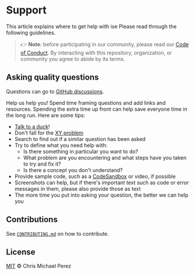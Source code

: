 # Support

This article explains where to get help with ise
Please read through the following guidelines.

> 👉 **Note**: before participating in our community, please read our
> [Code of Conduct][coc].
> By interacting with this repository, organization, or community you agree to
> abide by its terms.

## Asking quality questions

Questions can go to [GitHub discussions][discussions].

Help us help you!
Spend time framing questions and add links and resources.
Spending the extra time up front can help save everyone time in the long run.
Here are some tips:

- [Talk to a duck][rubberduck]!
- Don't fall for the [XY problem][xy]
- Search to find out if a similar question has been asked
- Try to define what you need help with:
  - Is there something in particular you want to do?
  - What problem are you encountering and what steps have you taken to try
    and fix it?
  - Is there a concept you don't understand?
- Provide sample code, such as a [CodeSandbox][cs] or video, if possible
- Screenshots can help, but if there's important text such as code or error
  messages in them, please also provide those as text
- The more time you put into asking your question, the better we can help you

## Contributions

See [`CONTRIBUTING.md`][contributing] on how to contribute.

## License

[MIT][license] © Chris Michael Perez

<!-- Definitions -->

[license]: https://github.com/chrismichaelps/ise/blob/main/LICENSE
[coc]: https://github.com/chrismichaelps/ise/blob/main/CODE_OF_CONDUCT.md
[rubberduck]: https://rubberduckdebugging.com
[xy]: https://meta.stackexchange.com/questions/66377/what-is-the-xy-problem/66378#66378
[discussions]: https://github.com/chrismichaelps/ise/discussions
[contributing]: https://github.com/chrismichaelps/ise/blob/main/CONTRIBUTING.md
[cs]: https://codesandbox.io
